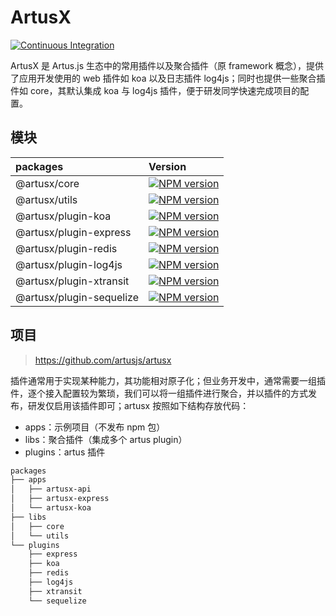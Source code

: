 # ArtusX

[![Continuous Integration](https://github.com/artusjs/artusx/actions/workflows/ci.yml/badge.svg)](https://github.com/artusjs/artusx/actions/workflows/ci.yml)

ArtusX 是 Artus.js 生态中的常用插件以及聚合插件（原 framework 概念），提供了应用开发使用的 web 插件如 koa 以及日志插件 log4js；同时也提供一些聚合插件如 core，其默认集成 koa 与 log4js 插件，便于研发同学快速完成项目的配置。

## 模块

| packages                 | Version                                                                                                                                           |
| :----------------------- | :------------------------------------------------------------------------------------------------------------------------------------------------ |
| @artusx/core             | [![NPM version](https://img.shields.io/npm/v/@artusx/core.svg?style=flat-square)](https://npmjs.org/package/@artusx/core)                         |
| @artusx/utils            | [![NPM version](https://img.shields.io/npm/v/@artusx/utils.svg?style=flat-square)](https://npmjs.org/package/@artusx/utils)                       |
| @artusx/plugin-koa       | [![NPM version](https://img.shields.io/npm/v/@artusx/plugin-koa.svg?style=flat-square)](https://npmjs.org/package/@artusx/plugin-koa)             |
| @artusx/plugin-express   | [![NPM version](https://img.shields.io/npm/v/@artusx/plugin-express.svg?style=flat-square)](https://npmjs.org/package/@artusx/plugin-express)     |
| @artusx/plugin-redis     | [![NPM version](https://img.shields.io/npm/v/@artusx/plugin-redis.svg?style=flat-square)](https://npmjs.org/package/@artusx/plugin-redis)         |
| @artusx/plugin-log4js    | [![NPM version](https://img.shields.io/npm/v/@artusx/plugin-log4js.svg?style=flat-square)](https://npmjs.org/package/@artusx/plugin-log4js)       |
| @artusx/plugin-xtransit  | [![NPM version](https://img.shields.io/npm/v/@artusx/plugin-xtransit.svg?style=flat-square)](https://npmjs.org/package/@artusx/plugin-xtransit)   |
| @artusx/plugin-sequelize | [![NPM version](https://img.shields.io/npm/v/@artusx/plugin-sequelize.svg?style=flat-square)](https://npmjs.org/package/@artusx/plugin-sequelize) |

## 项目

> <https://github.com/artusjs/artusx>

插件通常用于实现某种能力，其功能相对原子化；但业务开发中，通常需要一组插件，逐个接入配置较为繁琐，我们可以将一组插件进行聚合，并以插件的方式发布，研发仅启用该插件即可；artusx 按照如下结构存放代码：

- apps：示例项目（不发布 npm 包）
- libs：聚合插件（集成多个 artus plugin）
- plugins：artus 插件

```bash
packages
├── apps
│   ├── artusx-api
│   ├── artusx-express
│   └── artusx-koa
├── libs
│   ├── core
│   └── utils
└── plugins
    ├── express
    ├── koa
    ├── redis
    ├── log4js
    ├── xtransit
    └── sequelize
```
